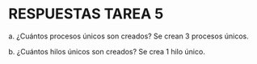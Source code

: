 # RESPUESTAS TAREA 5

a. ¿Cuántos procesos únicos son creados?
Se crean 3 procesos únicos.

b. ¿Cuántos hilos únicos son creados? 
Se crea 1 hilo único.